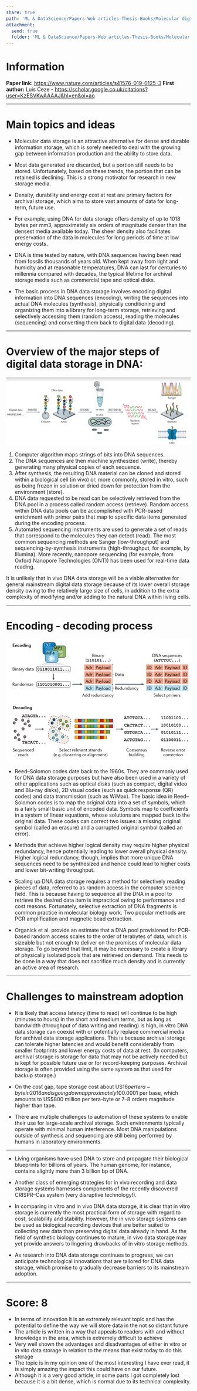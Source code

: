 ```yaml
---
share: true
path: 'ML & DataScience/Papers-Web articles-Thesis-Books/Molecular digital data storage using DNA'
attachment:
  send: true
  folder: 'ML & DataScience/Papers-Web articles-Thesis-Books/Molecular digital data storage using DNA/assets'
---
```


# Information

**Paper link:** https://www.nature.com/articles/s41576-019-0125-3
**First author:**  Luis Ceze - https://scholar.google.co.uk/citations?user=KzESVKwAAAAJ&hl=en&oi=ao

---
# Main topics and ideas

- Molecular data storage is an attractive alternative for dense and durable information storage, which is sorely needed to deal with the growing gap between information production and the ability to store data.

- Most data generated are discarded, but a portion still needs to be stored. Unfortunately, based on these trends, the portion that can be retained is declining. This is a strong motivator for research in new storage media.

- Density, durability and energy cost at rest are primary factors for archival storage, which aims to store vast amounts of data for long-term, future use.

- For example, using DNA for data storage offers density of up to 1018 bytes per mm3, approximately six orders of magnitude denser than the densest media available today. The sheer density also facilitates preservation of the data in molecules for long periods of time at low energy costs.

- DNA is time tested by nature, with DNA sequences having been read from fossils thousands of years old. When kept away from light and humidity and at reasonable temperatures, DNA can last for centuries to millennia compared with decades, the typical lifetime for archival storage media such as commercial tape and optical disks.

- The basic process in DNA data storage involves encoding digital information into DNA sequences (encoding), writing the sequences into actual DNA molecules (synthesis), physically conditioning and organizing them into a library for long-term storage, retrieving and selectively accessing them (random access), reading the molecules (sequencing) and converting them back to digital data (decoding).

---
# Overview of the major steps of digital data storage in DNA:

![](assets/dnaimagestorage12451.png)

1.  Computer algorithm maps strings of bits into DNA sequences.
2.  The DNA sequences are then machine synthesized (write), thereby generating many physical copies of each sequence.
3.  After synthesis, the resulting DNA material can be cloned and stored within a biological cell (in vivo) or, more commonly, stored in vitro, such as being frozen in solution or dried down for protection from the environment (store).
4.  DNA data requested to be read can be selectively retrieved from the DNA pool in a process called random access (retrieve). Random access within DNA data pools can be accomplished with PCR-based enrichment with primer pairs that map to specific data items generated during the encoding process.
5.  Automated sequencing instruments are used to generate a set of reads that correspond to the molecules they can detect (read). The most common sequencing methods are Sanger (low-throughput) and sequencing-by-synthesis instruments (high-throughput, for example, by Illumina). More recently, nanopore sequencing (for example, from Oxford Nanopore Technologies (ONT)) has been used for real-time data reading.

It is unlikely that in vivo DNA data storage will be a viable alternative for general mainstream digital data storage because of its lower overall storage density owing to the relatively large size of cells, in addition to the extra complexity of modifying and/or adding to the natural DNA within living cells.

---
# Encoding - decoding process

![](assets/imageencodingdecodingdna21412.png)

- Reed–Solomon codes date back to the 1960s. They are commonly used for DNA data storage purposes but have also been used in a variety of other applications such as optical disks (such as compact, digital video and Blu-ray disks), 2D visual codes (such as quick response (QR) codes) and data transmission (such as WiMax). The basic idea in Reed–Solomon codes is to map the original data into a set of symbols, which is a fairly small basic unit of encoded data. Symbols map to coefficients in a system of linear equations, whose solutions are mapped back to the original data. These codes can correct two issues: a missing original symbol (called an erasure) and a corrupted original symbol (called an error).

- Methods that achieve higher logical density may require higher physical redundancy, hence potentially leading to lower overall physical density. Higher logical redundancy, though, implies that more unique DNA sequences need to be synthesized and hence could lead to higher costs and lower bit-writing throughput.

- Scaling up DNA data storage requires a method for selectively reading pieces of data, referred to as random access in the computer science field. This is because having to sequence all the DNA in a pool to retrieve the desired data item is impractical owing to performance and cost reasons. Fortunately, selective extraction of DNA fragments is common practice in molecular biology work. Two popular methods are PCR amplification and magnetic bead extraction.

- Organick et al. provide an estimate that a DNA pool provisioned for PCR-based random access scales to the order of terabytes of data, which is sizeable but not enough to deliver on the promises of molecular data storage. To go beyond that limit, it may be necessary to create a library of physically isolated pools that are retrieved on demand. This needs to be done in a way that does not sacrifice much density and is currently an active area of research.

---
# Challenges to mainstream adoption

- It is likely that access latency (time to read) will continue to be high (minutes to hours) in the short and medium terms, but as long as bandwidth (throughput of data writing and reading) is high, in vitro DNA data storage can coexist with or potentially replace commercial media for archival data storage applications. This is because archival storage can tolerate higher latencies and would benefit considerably from smaller footprints and lower energy costs of data at rest. (In computers, archival storage is storage for data that may not be actively needed but is kept for possible future use or for record-keeping purposes. Archival storage is often provided using the same system as that used for backup storage.)

- On the cost gap, tape storage cost about US$16 per tera-byte in 2016 and is going down approximately 10% per year. DNA synthesis costs are generally confidential, but leading industry analyst Robert Carlson estimates the array synthesis cost to be approximately US$0.0001 per base, which amounts to US$800 million per tera-byte or 7–8 orders magnitude higher than tape.

- There are multiple challenges to automation of these systems to enable their use for large-scale archival storage. Such environments typically operate with minimal human interference. Most DNA manipulations outside of synthesis and sequencing are still being performed by humans in laboratory environments.

---

- Living organisms have used DNA to store and propagate their biological blueprints for billions of years. The human genome, for instance, contains slightly more than 3 billion bp of DNA.

- Another class of emerging strategies for in vivo recording and data storage systems harnesses components of the recently discovered CRISPR–Cas system (very disruptive technology!).

- In comparing in vitro and in vivo DNA data storage, it is clear that in vitro storage is currently the most practical form of storage with regard to cost, scalability and stability. However, the in vivo storage systems can be used as biological recording devices that are better suited to collecting new data than preserving digital data already in hand. As the field of synthetic biology continues to mature, in vivo data storage may yet provide answers to lingering drawbacks of in vitro storage methods.

- As research into DNA data storage continues to progress, we can anticipate technological innovations that are tailored for DNA data storage, which promise to gradually decrease barriers to its mainstream adoption.

---
# Score: 8

-   In terms of innovation it is an extremely relevant topic and has the potential to define the way we will store data in the not so distant future
-   The article is written in a way that appeals to readers with and without knowledge in the area, which is extremely difficult to achieve
-   Very well shown the advantages and disadvantages of either in vitro or in vito data storage in relation to the means that exist today to do this storage
-   The topic is in my opinion one of the most interesting I have ever read, it is simply amazing the impact this could have on our future.
-   Although it is a very good article, in some parts I got completely lost because it is a bit dense, which is normal due to its technical complexity.